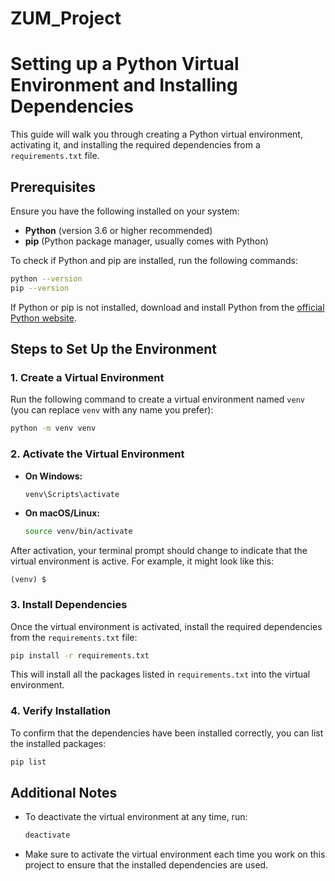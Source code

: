 # ZUM_Project
# Setting up a Python Virtual Environment and Installing Dependencies

This guide will walk you through creating a Python virtual environment, activating it, and installing the required dependencies from a `requirements.txt` file.

## Prerequisites

Ensure you have the following installed on your system:

- **Python** (version 3.6 or higher recommended)
- **pip** (Python package manager, usually comes with Python)

To check if Python and pip are installed, run the following commands:

```bash
python --version
pip --version
```

If Python or pip is not installed, download and install Python from the [official Python website](https://www.python.org/downloads/).

## Steps to Set Up the Environment

### 1. Create a Virtual Environment

Run the following command to create a virtual environment named `venv` (you can replace `venv` with any name you prefer):

```bash
python -m venv venv
```

### 2. Activate the Virtual Environment

- **On Windows:**

  ```bash
  venv\Scripts\activate
  ```

- **On macOS/Linux:**

  ```bash
  source venv/bin/activate
  ```

After activation, your terminal prompt should change to indicate that the virtual environment is active. For example, it might look like this:

```
(venv) $ 
```

### 3. Install Dependencies

Once the virtual environment is activated, install the required dependencies from the `requirements.txt` file:

```bash
pip install -r requirements.txt
```

This will install all the packages listed in `requirements.txt` into the virtual environment.

### 4. Verify Installation

To confirm that the dependencies have been installed correctly, you can list the installed packages:

```bash
pip list
```

## Additional Notes

- To deactivate the virtual environment at any time, run:

  ```bash
  deactivate
  ```

- Make sure to activate the virtual environment each time you work on this project to ensure that the installed dependencies are used.

  
